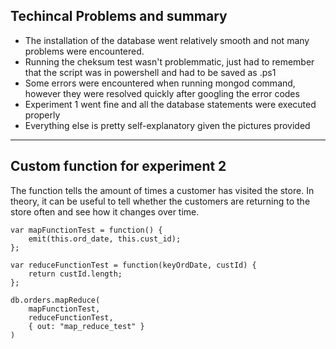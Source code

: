 ## Techincal Problems and summary

- The installation of the database went relatively smooth and not many problems were encountered.
- Running the cheksum test wasn't problemmatic, just had to remember that the script was in powershell and had to be saved as .ps1
- Some errors were encountered when running mongod command, however they were resolved quickly after googling the error codes
- Experiment 1 went fine and all the database statements were executed properly 
- Everything else is pretty self-explanatory given the pictures provided

---


## Custom function for experiment 2

The function tells the amount of times a customer has visited the store.
In theory, it can be useful to tell whether the customers are returning to the store often and see how it changes over time. 

    var mapFunctionTest = function() {
        emit(this.ord_date, this.cust_id);
    };

    var reduceFunctionTest = function(keyOrdDate, custId) {
        return custId.length;
    };

    db.orders.mapReduce(
        mapFunctionTest,
        reduceFunctionTest,
        { out: "map_reduce_test" }
    )

